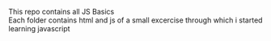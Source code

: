 This repo contains all JS Basics <br>
Each folder contains html and js of a small excercise through which i started learning javascript

